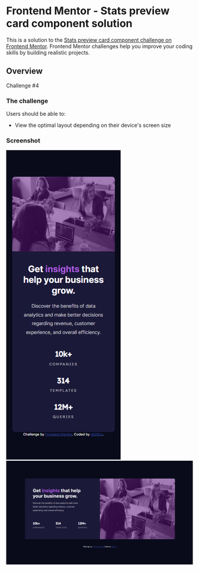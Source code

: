 # Frontend Mentor - Stats preview card component solution

This is a solution to the [Stats preview card component challenge on Frontend Mentor](https://www.frontendmentor.io/challenges/stats-preview-card-component-8JqbgoU62). Frontend Mentor challenges help you improve your coding skills by building realistic projects.

## Overview

Challenge #4

### The challenge

Users should be able to:

- View the optimal layout depending on their device's screen size

### Screenshot

![Mobile](./images/screenshot_mobile.PNG)
![Desktop](./images/screenshot_desktop.PNG)
